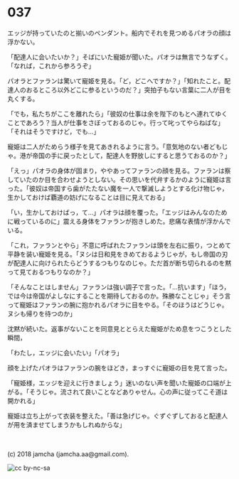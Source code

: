 

# 037

エッジが持っていたのと揃いのペンダント。船内でそれを見つめるパオラの顔は浮かない。  

「配達人に会いたいか？」そばにいた寵姫が聞いた。パオラは無言でうなずく。「なれば，これから参ろうぞ」  

パオラとファランは驚いて寵姫を見る。「ど，どこへですか？」「知れたこと。配達人のおるところ以外どこに参るというのだ？」突拍子もない言葉に二人が目を丸くする。  

「でも，私たちがここを離れたら」「彼奴の仕事は余を陛下のもとへ連れてゆくことであろう？当人が仕事をさぼっておるのじゃ。行って叱ってやらねばな」「それはそうですけど，でも…」  

寵姫は二人がためらう様子を見てあきれるように言う。「意気地のない者どもじゃ。港が帝国の手に戻ったとして，配達人を野放しにすると思うておるのか？」  

「えっ」パオラの身体が固まり，ややあってファランの顔を見る。ファランは察していたのか目を合わせようとしない。その思いを代弁するかのように寵姫は言った。「彼奴は帝国すら歯がたたない魔を一人で撃滅しようとする化け物じゃ，生かしておけば覇道の妨げになることは目に見えておる」  

「い，生かしておけばっ，て…」パオラは顔を覆った。「エッジはみんなのために戦っているのに」震える身体をファランが抱きしめた。悲痛な表情が浮かんでいる。  

「これ，ファランとやら」不意に呼ばれたファランは頭を左右に振り，つとめて平静を装い寵姫を見る。「ヌシは日和見をきめておるようじゃが，もし帝国の刃が配達人に向けられたらどうするつもりなのじゃ。ただ首が断ち切られるのを黙って見ておるつもりなのか？」  

「そんなことはしません」ファランは強い調子で言った。「…抗います」「ほう，では今は帝国がよしなにすることを期待しておるのか。殊勝なことじゃ」そう言って寵姫はファランの腕に抱かれるパオラに目をやる。「そのほうはどうじゃ。ヌシも帰りを待つのか」  

沈黙が続いた。返事がないことを同意見ととらえた寵姫がため息をつこうとした瞬間，  

「わたし，エッジに会いたい」「パオラ」  

顔を上げたパオラはファランの腕をほどき，まっすぐに寵姫の目を見て言った。  

「寵姫様，エッジを迎えに行きましょう」迷いのない声を聞いた寵姫の口端が上がる。「そうじゃ。流されて良いことなどありゃせん。心の声に従ってこそ道は開かれる」  

寵姫は立ち上がって衣装を整えた。「善は急げじゃ。ぐずぐずしておると配達人が用を済ませてしまうかもしれぬからな」  

<br>  
<br>  
(c) 2018 jamcha (jamcha.aa@gmail.com).  

![cc by-nc-sa](https://i.creativecommons.org/l/by-nc-sa/4.0/88x31.png)  

